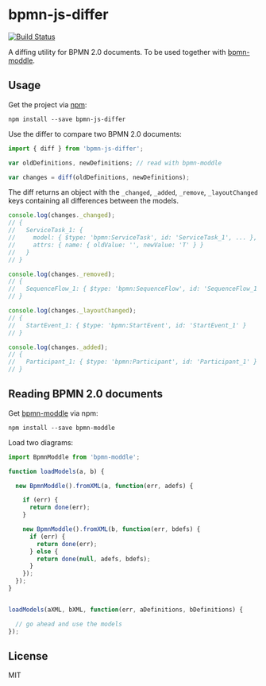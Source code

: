 # bpmn-js-differ

[![Build Status](https://travis-ci.org/bpmn-io/bpmn-js-differ.svg?branch=master)](https://travis-ci.org/bpmn-io/bpmn-js-differ)

A diffing utility for BPMN 2.0 documents. To be used together with [bpmn-moddle](https://github.com/bpmn-io/bpmn-moddle).


## Usage

Get the project via [npm](http://npmjs.org):

```
npm install --save bpmn-js-differ
```

Use the differ to compare two BPMN 2.0 documents:

```javascript
import { diff } from 'bpmn-js-differ';

var oldDefinitions, newDefinitions; // read with bpmn-moddle

var changes = diff(oldDefinitions, newDefinitions);
```

The diff returns an object with the `_changed`, `_added`, `_remove`, `_layoutChanged` keys containing all differences between the models.

```javascript
console.log(changes._changed);
// {
//   ServiceTask_1: {
//     model: { $type: 'bpmn:ServiceTask', id: 'ServiceTask_1', ... },
//     attrs: { name: { oldValue: '', newValue: 'T' } }
//   }
// }

console.log(changes._removed);
// {
//   SequenceFlow_1: { $type: 'bpmn:SequenceFlow', id: 'SequenceFlow_1' }
// }

console.log(changes._layoutChanged);
// {
//   StartEvent_1: { $type: 'bpmn:StartEvent', id: 'StartEvent_1' }
// }

console.log(changes._added);
// {
//   Participant_1: { $type: 'bpmn:Participant', id: 'Participant_1' }
// }
```

## Reading BPMN 2.0 documents

Get [bpmn-moddle](https://github.com/bpmn-io/bpmn-moddle) via npm:

```
npm install --save bpmn-moddle
```

Load two diagrams:

```javascript
import BpmnModdle from 'bpmn-moddle';

function loadModels(a, b) {

  new BpmnModdle().fromXML(a, function(err, adefs) {

    if (err) {
      return done(err);
    }

    new BpmnModdle().fromXML(b, function(err, bdefs) {
      if (err) {
        return done(err);
      } else {
        return done(null, adefs, bdefs);
      }
    });
  });
}


loadModels(aXML, bXML, function(err, aDefinitions, bDefinitions) {

  // go ahead and use the models
});
```


## License

MIT
